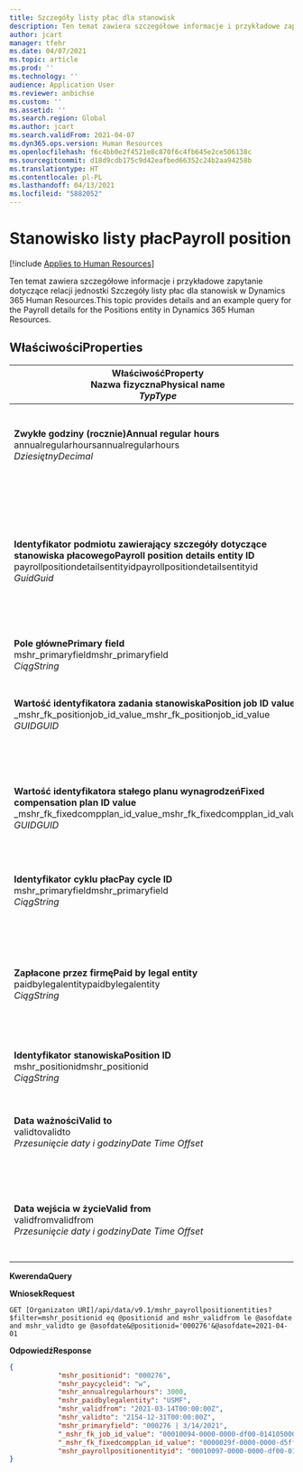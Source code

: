 ```yaml
---
title: Szczegóły listy płac dla stanowisk
description: Ten temat zawiera szczegółowe informacje i przykładowe zapytanie dotyczące relacji jednostki Szczegóły listy płac dla stanowisk w Dynamics 365 Human Resources.
author: jcart
manager: tfehr
ms.date: 04/07/2021
ms.topic: article
ms.prod: ''
ms.technology: ''
audience: Application User
ms.reviewer: anbichse
ms.custom: ''
ms.assetid: ''
ms.search.region: Global
ms.author: jcart
ms.search.validFrom: 2021-04-07
ms.dyn365.ops.version: Human Resources
ms.openlocfilehash: f6c4bb0e2f4521e8c870f6c4fb645e2ce506138c
ms.sourcegitcommit: d18d9cdb175c9d42eafbed66352c24b2aa94258b
ms.translationtype: HT
ms.contentlocale: pl-PL
ms.lasthandoff: 04/13/2021
ms.locfileid: "5882052"
---
```

# <a name="payroll-position"></a><span data-ttu-id="6d910-103">Stanowisko listy płac</span><span class="sxs-lookup"><span data-stu-id="6d910-103">Payroll position</span></span>

[!include [Applies to Human Resources](../includes/applies-to-hr.md)]

<span data-ttu-id="6d910-104">Ten temat zawiera szczegółowe informacje i przykładowe zapytanie dotyczące relacji jednostki Szczegóły listy płac dla stanowisk w Dynamics 365 Human Resources.</span><span class="sxs-lookup"><span data-stu-id="6d910-104">This topic provides details and an example query for the Payroll details for the Positions entity in Dynamics 365 Human Resources.</span></span>

## <a name="properties"></a><span data-ttu-id="6d910-105">Właściwości</span><span class="sxs-lookup"><span data-stu-id="6d910-105">Properties</span></span>

| <span data-ttu-id="6d910-106">Właściwość</span><span class="sxs-lookup"><span data-stu-id="6d910-106">Property</span></span><br><span data-ttu-id="6d910-107">**Nazwa fizyczna**</span><span class="sxs-lookup"><span data-stu-id="6d910-107">**Physical name**</span></span><br><span data-ttu-id="6d910-108">**_Typ_**</span><span class="sxs-lookup"><span data-stu-id="6d910-108">**_Type_**</span></span> | <span data-ttu-id="6d910-109">Użycie</span><span class="sxs-lookup"><span data-stu-id="6d910-109">Use</span></span> | <span data-ttu-id="6d910-110">opis</span><span class="sxs-lookup"><span data-stu-id="6d910-110">Description</span></span> |
| --- | --- | --- |
| <span data-ttu-id="6d910-111">**Zwykłe godziny (rocznie)**</span><span class="sxs-lookup"><span data-stu-id="6d910-111">**Annual regular hours**</span></span><br><span data-ttu-id="6d910-112">annualregularhours</span><span class="sxs-lookup"><span data-stu-id="6d910-112">annualregularhours</span></span><br><span data-ttu-id="6d910-113">*Dziesiętny*</span><span class="sxs-lookup"><span data-stu-id="6d910-113">*Decimal*</span></span> | <span data-ttu-id="6d910-114">Tylko do odczytu</span><span class="sxs-lookup"><span data-stu-id="6d910-114">Read-only</span></span><br><span data-ttu-id="6d910-115">Potrzebne</span><span class="sxs-lookup"><span data-stu-id="6d910-115">Required</span></span> | <span data-ttu-id="6d910-116">Zwykłe godziny (rocznie) zdefiniowane dla stanowiska.</span><span class="sxs-lookup"><span data-stu-id="6d910-116">Annual regular hours defined on the position.</span></span>  |
| <span data-ttu-id="6d910-117">**Identyfikator podmiotu zawierający szczegóły dotyczące stanowiska płacowego**</span><span class="sxs-lookup"><span data-stu-id="6d910-117">**Payroll position details entity ID**</span></span><br><span data-ttu-id="6d910-118">payrollpositiondetailsentityid</span><span class="sxs-lookup"><span data-stu-id="6d910-118">payrollpositiondetailsentityid</span></span><br><span data-ttu-id="6d910-119">*Guid*</span><span class="sxs-lookup"><span data-stu-id="6d910-119">*Guid*</span></span> | <span data-ttu-id="6d910-120">Potrzebne</span><span class="sxs-lookup"><span data-stu-id="6d910-120">Required</span></span><br><span data-ttu-id="6d910-121">Wygenerowany przez system.</span><span class="sxs-lookup"><span data-stu-id="6d910-121">System generated.</span></span> | <span data-ttu-id="6d910-122">Wygenerowana przez system wartość identyfikatora GUID w celu unikatowego zidentyfikowania stanowiska.</span><span class="sxs-lookup"><span data-stu-id="6d910-122">A system-generated GUID value to uniquely identify the position.</span></span>  |
| <span data-ttu-id="6d910-123">**Pole główne**</span><span class="sxs-lookup"><span data-stu-id="6d910-123">**Primary field**</span></span><br><span data-ttu-id="6d910-124">mshr_primaryfield</span><span class="sxs-lookup"><span data-stu-id="6d910-124">mshr_primaryfield</span></span><br><span data-ttu-id="6d910-125">*Ciąg*</span><span class="sxs-lookup"><span data-stu-id="6d910-125">*String*</span></span> | <span data-ttu-id="6d910-126">Potrzebne</span><span class="sxs-lookup"><span data-stu-id="6d910-126">Required</span></span><br><span data-ttu-id="6d910-127">Wygenerowany przez system</span><span class="sxs-lookup"><span data-stu-id="6d910-127">System generated</span></span> |  |
| <span data-ttu-id="6d910-128">**Wartość identyfikatora zadania stanowiska**</span><span class="sxs-lookup"><span data-stu-id="6d910-128">**Position job ID value**</span></span><br><span data-ttu-id="6d910-129">_mshr_fk_positionjob_id_value</span><span class="sxs-lookup"><span data-stu-id="6d910-129">_mshr_fk_positionjob_id_value</span></span><br><span data-ttu-id="6d910-130">*GUID*</span><span class="sxs-lookup"><span data-stu-id="6d910-130">*GUID*</span></span> | <span data-ttu-id="6d910-131">Tylko do odczytu</span><span class="sxs-lookup"><span data-stu-id="6d910-131">Read-only</span></span><br><span data-ttu-id="6d910-132">Potrzebne</span><span class="sxs-lookup"><span data-stu-id="6d910-132">Required</span></span><br><span data-ttu-id="6d910-133">Klucz obcy: mshr_PayrollPositionJobEntity klucza mshr_payrollpositionjobentity</span><span class="sxs-lookup"><span data-stu-id="6d910-133">Foreign key:mshr_PayrollPositionJobEntity of the mshr_payrollpositionjobentity</span></span> |<span data-ttu-id="6d910-134">identyfikator stanowiska związany ze stanowiskiem.</span><span class="sxs-lookup"><span data-stu-id="6d910-134">The ID of the job associated with the position.</span></span>|
| <span data-ttu-id="6d910-135">**Wartość identyfikatora stałego planu wynagrodzeń**</span><span class="sxs-lookup"><span data-stu-id="6d910-135">**Fixed compensation plan ID value**</span></span><br><span data-ttu-id="6d910-136">_mshr_fk_fixedcompplan_id_value</span><span class="sxs-lookup"><span data-stu-id="6d910-136">_mshr_fk_fixedcompplan_id_value</span></span><br><span data-ttu-id="6d910-137">*GUID*</span><span class="sxs-lookup"><span data-stu-id="6d910-137">*GUID*</span></span> | <span data-ttu-id="6d910-138">Tylko do odczytu</span><span class="sxs-lookup"><span data-stu-id="6d910-138">Read-only</span></span><br><span data-ttu-id="6d910-139">Potrzebne</span><span class="sxs-lookup"><span data-stu-id="6d910-139">Required</span></span><br><span data-ttu-id="6d910-140">Klucz obcy: mshr_FixedCompPlan_id dla mshr_payrollfixedcompensationplanentity</span><span class="sxs-lookup"><span data-stu-id="6d910-140">Foreign key: mshr_FixedCompPlan_id of mshr_payrollfixedcompensationplanentity</span></span>  | <span data-ttu-id="6d910-141">Identyfikator planu stałych wynagrodzeń powiązany ze stanowiskiem.</span><span class="sxs-lookup"><span data-stu-id="6d910-141">The ID of the fixed compensation plan associated with the position.</span></span> |
| <span data-ttu-id="6d910-142">**Identyfikator cyklu płac**</span><span class="sxs-lookup"><span data-stu-id="6d910-142">**Pay cycle ID**</span></span><br><span data-ttu-id="6d910-143">mshr_primaryfield</span><span class="sxs-lookup"><span data-stu-id="6d910-143">mshr_primaryfield</span></span><br><span data-ttu-id="6d910-144">*Ciąg*</span><span class="sxs-lookup"><span data-stu-id="6d910-144">*String*</span></span> | <span data-ttu-id="6d910-145">Tylko do odczytu</span><span class="sxs-lookup"><span data-stu-id="6d910-145">Read-only</span></span><br><span data-ttu-id="6d910-146">Potrzebne</span><span class="sxs-lookup"><span data-stu-id="6d910-146">Required</span></span> | <span data-ttu-id="6d910-147">Zdefiniowano cykl płac dla stanowiska.</span><span class="sxs-lookup"><span data-stu-id="6d910-147">The pay cycle defined on the position.</span></span> |
| <span data-ttu-id="6d910-148">**Zapłacone przez firmę**</span><span class="sxs-lookup"><span data-stu-id="6d910-148">**Paid by legal entity**</span></span><br><span data-ttu-id="6d910-149">paidbylegalentity</span><span class="sxs-lookup"><span data-stu-id="6d910-149">paidbylegalentity</span></span><br><span data-ttu-id="6d910-150">*Ciąg*</span><span class="sxs-lookup"><span data-stu-id="6d910-150">*String*</span></span> | <span data-ttu-id="6d910-151">Tylko do odczytu</span><span class="sxs-lookup"><span data-stu-id="6d910-151">Read-only</span></span><br><span data-ttu-id="6d910-152">Potrzebne</span><span class="sxs-lookup"><span data-stu-id="6d910-152">Required</span></span> | <span data-ttu-id="6d910-153">Firma zdefiniowana dla stanowiska odpowiedzialnego za wydawanie płatności.</span><span class="sxs-lookup"><span data-stu-id="6d910-153">The legal entity defined on the positoin responsible for issuing payment.</span></span> |
| <span data-ttu-id="6d910-154">**Identyfikator stanowiska**</span><span class="sxs-lookup"><span data-stu-id="6d910-154">**Position ID**</span></span><br><span data-ttu-id="6d910-155">mshr_positionid</span><span class="sxs-lookup"><span data-stu-id="6d910-155">mshr_positionid</span></span><br><span data-ttu-id="6d910-156">*Ciąg*</span><span class="sxs-lookup"><span data-stu-id="6d910-156">*String*</span></span> | <span data-ttu-id="6d910-157">Tylko do odczytu</span><span class="sxs-lookup"><span data-stu-id="6d910-157">Read-only</span></span><br><span data-ttu-id="6d910-158">Potrzebne</span><span class="sxs-lookup"><span data-stu-id="6d910-158">Required</span></span> | <span data-ttu-id="6d910-159">Identyfikator stanowiska.</span><span class="sxs-lookup"><span data-stu-id="6d910-159">The ID of the position.</span></span> |
| <span data-ttu-id="6d910-160">**Data ważności**</span><span class="sxs-lookup"><span data-stu-id="6d910-160">**Valid to**</span></span><br><span data-ttu-id="6d910-161">validto</span><span class="sxs-lookup"><span data-stu-id="6d910-161">validto</span></span><br><span data-ttu-id="6d910-162">*Przesunięcie daty i godziny*</span><span class="sxs-lookup"><span data-stu-id="6d910-162">*Date Time Offset*</span></span> | <span data-ttu-id="6d910-163">Tylko do odczytu</span><span class="sxs-lookup"><span data-stu-id="6d910-163">Read-only</span></span><br><span data-ttu-id="6d910-164">Potrzebne</span><span class="sxs-lookup"><span data-stu-id="6d910-164">Required</span></span> |<span data-ttu-id="6d910-165">Data, od której obowiązują szczegóły dotyczące stanowiska.</span><span class="sxs-lookup"><span data-stu-id="6d910-165">The date the position details are valid from.</span></span>  |
| <span data-ttu-id="6d910-166">**Data wejścia w życie**</span><span class="sxs-lookup"><span data-stu-id="6d910-166">**Valid from**</span></span><br><span data-ttu-id="6d910-167">validfrom</span><span class="sxs-lookup"><span data-stu-id="6d910-167">validfrom</span></span><br><span data-ttu-id="6d910-168">*Przesunięcie daty i godziny*</span><span class="sxs-lookup"><span data-stu-id="6d910-168">*Date Time Offset*</span></span> | <span data-ttu-id="6d910-169">Tylko do odczytu</span><span class="sxs-lookup"><span data-stu-id="6d910-169">Read-only</span></span><br><span data-ttu-id="6d910-170">Potrzebne</span><span class="sxs-lookup"><span data-stu-id="6d910-170">Required</span></span> |<span data-ttu-id="6d910-171">Data, do której obowiązują szczegóły dotyczące stanowiska.</span><span class="sxs-lookup"><span data-stu-id="6d910-171">The date the position details are valid to.</span></span>  |

<span data-ttu-id="6d910-172">**Kwerenda**</span><span class="sxs-lookup"><span data-stu-id="6d910-172">**Query**</span></span>

<span data-ttu-id="6d910-173">**Wniosek**</span><span class="sxs-lookup"><span data-stu-id="6d910-173">**Request**</span></span>

```http
GET [Organizaton URI]/api/data/v9.1/mshr_payrollpositionentities?$filter=mshr_positionid eq @positionid and mshr_validfrom le @asofdate and mshr_validto ge @asofdate&@positionid='000276'&@asofdate=2021-04-01
```

<span data-ttu-id="6d910-174">**Odpowiedź**</span><span class="sxs-lookup"><span data-stu-id="6d910-174">**Response**</span></span>

```json
{
            "mshr_positionid": "000276",
            "mshr_paycycleid": "w",
            "mshr_annualregularhours": 3000,
            "mshr_paidbylegalentity": "USMF",
            "mshr_validfrom": "2021-03-14T00:00:00Z",
            "mshr_validto": "2154-12-31T00:00:00Z",
            "mshr_primaryfield": "000276 | 3/14/2021",
            "_mshr_fk_job_id_value": "00010094-0000-0000-df00-014105000000",
            "_mshr_fk_fixedcompplan_id_value": "0000029f-0000-0000-d5ff-004105000000",
            "mshr_payrollpositionentityid": "00010097-0000-0000-df00-014105000000"
}
```
